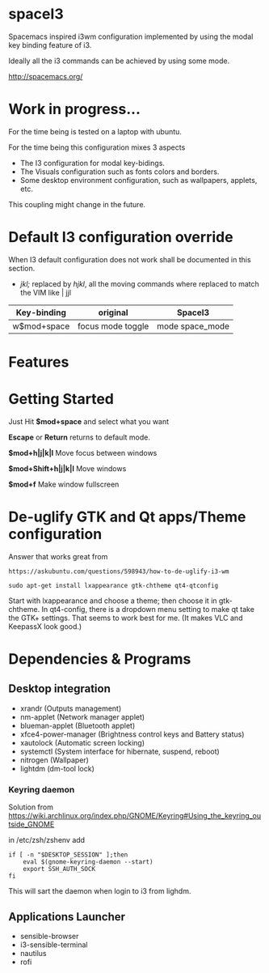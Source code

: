# spaceI3

Spacemacs inspired i3wm configuration implemented by using the modal key binding feature of i3.

Ideally all the i3 commands can be achieved by using some mode.

http://spacemacs.org/

# Work in progress...
For the time being is tested on a laptop with ubuntu.

For the time being this configuration mixes 3 aspects
 * The I3 configuration for modal key-bidings.
 * The Visuals configuration such as fonts colors and borders.
 * Some desktop environment configuration, such as wallpapers, applets, etc.

This coupling might change in the future.


# Default I3 configuration override
When I3 default configuration does not work shall be documented in this section.

 * *jkl;* replaced by *hjkl*, all the moving commands where replaced to match the VIM like | jjl
  

| Key-binding | original          | SpaceI3         |
|-------------|-------------------|-----------------|
| w$mod+space | focus mode toggle | mode space_mode |


# Features

# Getting Started
Just Hit **$mod+space** and select what you want

**Escape** or **Return** returns to default mode.

**$mod+h|j|k|l** Move focus between windows

**$mod+Shift+h|j|k|l** Move windows

**$mod+f** Make window fullscreen

# De-uglify GTK and Qt apps/Theme configuration
Answer that works great from

    https://askubuntu.com/questions/598943/how-to-de-uglify-i3-wm

    sudo apt-get install lxappearance gtk-chtheme qt4-qtconfig

Start with lxappearance and choose a theme; then choose it in gtk-chtheme. In
qt4-config, there is a dropdown menu setting to make qt take the GTK+ settings.
That seems to work best for me. (It makes VLC and KeepassX look good.)

# Dependencies & Programs
## Desktop integration
 * xrandr (Outputs management)
 * nm-applet (Network manager applet)
 * blueman-applet (Bluetooth applet)
 * xfce4-power-manager (Brightness control keys and Battery status)
 * xautolock (Automatic screen locking)
 * systemctl (System interface for hibernate, suspend, reboot)
 * nitrogen (Wallpaper)
 * lightdm (dm-tool lock)

### Keyring daemon
Solution from https://wiki.archlinux.org/index.php/GNOME/Keyring#Using_the_keyring_outside_GNOME

in /etc/zsh/zshenv add
```
if [ -n "$DESKTOP_SESSION" ];then
    eval $(gnome-keyring-daemon --start)
    export SSH_AUTH_SOCK
fi
```
This will sart the daemon when login to i3 from lighdm.

## Applications Launcher
 * sensible-browser
 * i3-sensible-terminal
 * nautilus
 * rofi
